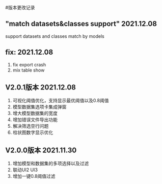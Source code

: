 #版本更改记录
## "match datasets&classes support" 2021.12.08
support datasets and classes match by models
## fix: 2021.12.08
1. fix export crash
2. mix table show
## V2.0.1版本 2021.12.08
1. 可视化阈值优化，支持显示最优阈值以及0.8阈值
2. 模型数据集选项卡集成弹窗
3. 增大模型数据集的宽度
4. 增加错误文件导出功能
5. 解决筛选空行问题
6. 柱状图数字显示优化
## V2.0.0版本  2021.11.30
1. 增加模型和数据集的多项选择以及过滤
2. 联动UI2 UI3
3. 增加一键0.8阈值过滤
